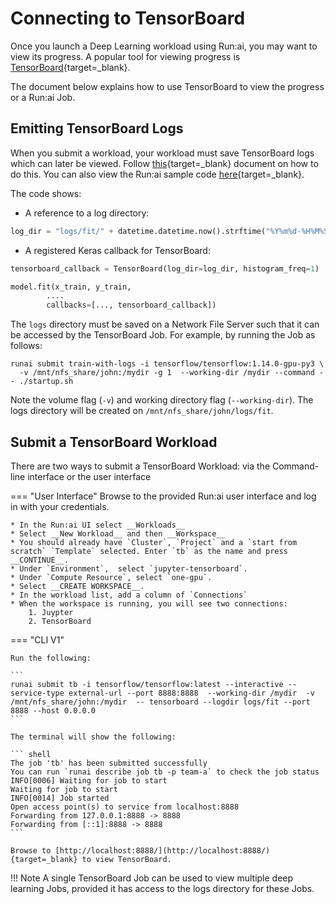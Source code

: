 # Connecting to TensorBoard
 
Once you launch a Deep Learning workload using Run:ai, you may want to view its progress. A popular tool for viewing progress is [TensorBoard](https://www.tensorflow.org/tensorboard){target=_blank}.

The document below explains how to use TensorBoard to view the progress or a Run:ai Job.


## Emitting TensorBoard Logs

When you submit a workload, your workload must save TensorBoard logs which can later be viewed. Follow [this](https://www.tensorflow.org/tensorboard/get_started){target=_blank} document on how to do this. You can also view the Run:ai sample code [here](https://github.com/run-ai/docs/blob/master/quickstart/unattended-execution/main.py){target=_blank}.

The code shows:

* A reference to a log directory:

``` python
log_dir = "logs/fit/" + datetime.datetime.now().strftime("%Y%m%d-%H%M%S")
```

* A registered Keras callback for TensorBoard:

``` python
tensorboard_callback = TensorBoard(log_dir=log_dir, histogram_freq=1)

model.fit(x_train, y_train,
        ....
        callbacks=[..., tensorboard_callback])
```

The `logs` directory must be saved on a Network File Server such that it can be accessed by the TensorBoard Job. For example, by running the Job as follows:

```
runai submit train-with-logs -i tensorflow/tensorflow:1.14.0-gpu-py3 \
  -v /mnt/nfs_share/john:/mydir -g 1  --working-dir /mydir --command -- ./startup.sh
```

Note the volume flag (`-v`) and working directory flag (`--working-dir`). The logs directory will be created on `/mnt/nfs_share/john/logs/fit`.


## Submit a TensorBoard Workload

There are two ways to submit a TensorBoard Workload: via the Command-line interface or the user interface



=== "User Interface"
    Browse to the provided Run:ai user interface and log in with your credentials.

    * In the Run:ai UI select __Workloads__
    * Select __New Workload__ and then __Workspace__
    * You should already have `Cluster`, `Project` and a `start from scratch` `Template` selected. Enter `tb` as the name and press __CONTINUE__.
    * Under `Environment`,  select `jupyter-tensorboard`.
    * Under `Compute Resource`, select `one-gpu`. 
    * Select __CREATE WORKSPACE__.
    * In the workload list, add a column of `Connections`
    * When the workspace is running, you will see two connections:
        1. Juypter
        2. TensorBoard 

=== "CLI V1"

    Run the following:

    ```
    runai submit tb -i tensorflow/tensorflow:latest --interactive --service-type external-url --port 8888:8888  --working-dir /mydir  -v /mnt/nfs_share/john:/mydir  -- tensorboard --logdir logs/fit --port 8888 --host 0.0.0.0
    ```

    The terminal will show the following: 

    ``` shell
    The job 'tb' has been submitted successfully
    You can run `runai describe job tb -p team-a` to check the job status
    INFO[0006] Waiting for job to start
    Waiting for job to start
    INFO[0014] Job started
    Open access point(s) to service from localhost:8888
    Forwarding from 127.0.0.1:8888 -> 8888
    Forwarding from [::1]:8888 -> 8888
    ```

    Browse to [http://localhost:8888/](http://localhost:8888/){target=_blank} to view TensorBoard.

!!! Note
    A single TensorBoard Job can be used to view multiple deep learning Jobs, provided it has access to the logs directory for these Jobs. 
